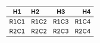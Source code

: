 | H1   | H2   |  H3  |   H4 |
| ---- | :--- | :--: | ---: |
| R1C1 | R1C2 | R1C3 | R1C4 |
| R2C1 | R2C2 | R2C3 | R2C4 |
